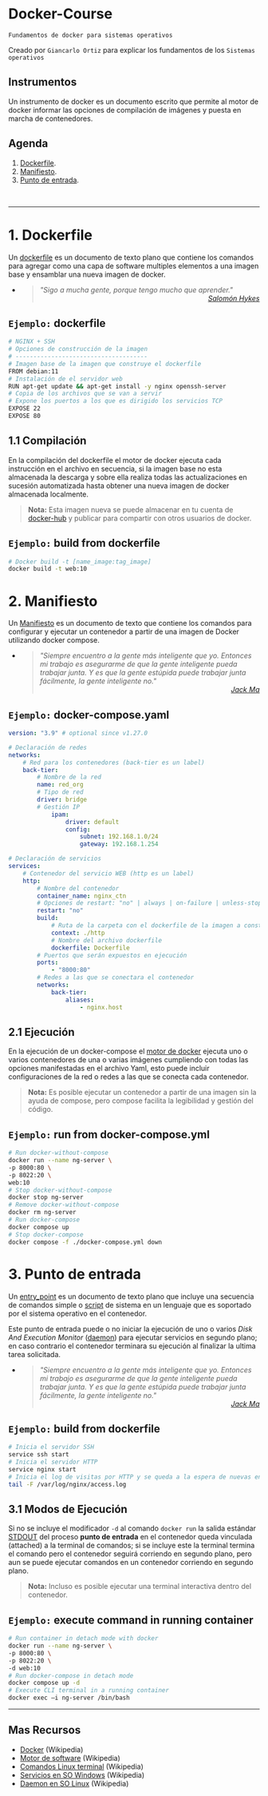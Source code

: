 # Docker-Course
<p><code>Fundamentos de docker para sistemas operativos</code></p>
<p>Creado por <code>Giancarlo Ortiz</code> para explicar los fundamentos de los <code>Sistemas operativos</code></p>

## Instrumentos
Un instrumento de docker es un documento escrito que permite al motor de docker informar las opciones de compilación de imágenes y puesta en marcha de contenedores.

## Agenda
1. [Dockerfile](#1-dockerfile).
1. [Manifiesto](#2-manifiesto).
1. [Punto de entrada](#3-punto-de-entrada).

<br>

---
# 1. Dockerfile
Un [dockerfile][1_0] es un documento de texto plano que contiene los comandos para agregar como una capa de software multiples elementos a una imagen base y ensamblar una nueva imagen de docker.

* ><i>"Sigo a mucha gente, porque tengo mucho que aprender."</i><br>
<cite style="display:block; text-align: right">[Salomón Hykes](https://fr.wikipedia.org/wiki/Solomon_Hykes)</cite>

[1_0]:https://docs.docker.com/engine/reference/builder/


## <code>Ejemplo:</code> dockerfile

```sh
# NGINX + SSH
# Opciones de construcción de la imagen
# -------------------------------------
# Imagen base de la imagen que construye el dockerfile
FROM debian:11
# Instalación de el servidor web
RUN apt-get update && apt-get install -y nginx openssh-server
# Copia de los archivos que se van a servir
# Expone los puertos a los que es dirigido los servicios TCP
EXPOSE 22
EXPOSE 80
```


## 1.1 Compilación 
En la compilación del dockerfile el motor de docker ejecuta cada instrucción en el archivo en secuencia, si la imagen base no esta almacenada la descarga y sobre ella realiza todas las actualizaciones en sucesión automatizada hasta obtener una nueva imagen de docker almacenada localmente.

><b>Nota:</b> Esta imagen nueva se puede almacenar en tu cuenta de [docker-hub][11_0] y publicar para compartir con otros usuarios de docker.

[11_0]:https://hub.docker.com/


## <code>Ejemplo:</code> build from dockerfile

```sh
# Docker build -t [name_image:tag_image]
docker build -t web:10
```


# 2. Manifiesto
Un [Manifiesto][2_0] es un documento de texto que contiene los comandos para configurar y ejecutar un contenedor a partir de una imagen de Docker utilizando docker compose.

* ><i>"Siempre encuentro a la gente más inteligente que yo. Entonces mi trabajo es asegurarme de que la gente inteligente pueda trabajar junta. Y es que la gente estúpida puede trabajar junta fácilmente, la gente inteligente no."</i><br>
<cite style="display:block; text-align: right">[Jack Ma](https://es.wikipedia.org/wiki/Jack_Ma)</cite>

[2_0]:https://docs.docker.com/compose/gettingstarted/


## <code>Ejemplo:</code> docker-compose.yaml

```yml
version: "3.9" # optional since v1.27.0

# Declaración de redes   
networks:
    # Red para los contenedores (back-tier es un label)
    back-tier:
        # Nombre de la red
        name: red_org
        # Tipo de red
        driver: bridge
        # Gestión IP 
            ipam:
                driver: default
                config:
                    subnet: 192.168.1.0/24
                    gateway: 192.168.1.254

# Declaración de servicios
services:
    # Contenedor del servicio WEB (http es un label)
    http:
        # Nombre del contenedor
        container_name: nginx_ctn
        # Opciones de restart: "no" | always | on-failure | unless-stopped
        restart: "no"
        build:
            # Ruta de la carpeta con el dockerfile de la imagen a construir
            context: ./http
            # Nombre del archivo dockerfile
            dockerfile: Dockerfile
        # Puertos que serán expuestos en ejecución
        ports:
            - "8000:80"
        # Redes a las que se conectara el contenedor
        networks:
            back-tier:
                aliases:
                    - nginx.host
```


## 2.1 Ejecución 
En la ejecución de un docker-compose el [motor de docker][21_0] ejecuta uno o varios contenedores de una o varias imágenes cumpliendo con todas las opciones manifestadas en el archivo Yaml, esto puede incluir configuraciones de la red o redes a las que se conecta cada contenedor.

><b>Nota:</b> Es posible ejecutar un contenedor a partir de una imagen sin la ayuda de compose, pero compose facilita la legibilidad y gestión del código.

[21_0]:https://docs.docker.com/engine/

## <code>Ejemplo:</code> run from docker-compose.yml

```sh
# Run docker-without-compose
docker run --name ng-server \
-p 8000:80 \
-p 8022:20 \
web:10
# Stop docker-without-compose
docker stop ng-server
# Remove docker-without-compose
docker rm ng-server
# Run docker-compose
docker compose up
# Stop docker-compose
docker compose -f ./docker-compose.yml down
```


# 3. Punto de entrada
Un [entry_point][3_0] es un documento de texto plano que incluye una secuencia de comandos simple o [script][3_1] de sistema en un lenguaje que es soportado por el sistema operativo en el contenedor. 

Este punto de entrada puede o no iniciar la ejecución de uno o varios <i>Disk And Execution Monitor</i> ([daemon][3_2]) para ejecutar servicios en segundo plano; en caso contrario el contenedor terminara su ejecución al finalizar la ultima tarea solicitada.

* ><i>"Siempre encuentro a la gente más inteligente que yo. Entonces mi trabajo es asegurarme de que la gente inteligente pueda trabajar junta. Y es que la gente estúpida puede trabajar junta fácilmente, la gente inteligente no."</i><br>
<cite style="display:block; text-align: right">[Jack Ma](https://es.wikipedia.org/wiki/Jack_Ma)</cite>

[3_0]:https://es.wikipedia.org/wiki/Punto_de_entrada_(inform%C3%A1tica)/
[3_1]:https://es.wikipedia.org/wiki/Script
[3_2]:https://es.wikipedia.org/wiki/Daemon_(inform%C3%A1tica)/


## <code>Ejemplo:</code> build from dockerfile

```sh
# Inicia el servidor SSH
service ssh start
# Inicia el servidor HTTP
service nginx start
# Inicia el log de visitas por HTTP y se queda a la espera de nuevas entradas
tail -F /var/log/nginx/access.log

```

## 3.1 Modos de Ejecución 
Si no se incluye el modificador `-d` al comando `docker run` la salida estándar [STDOUT][31_0] del proceso **punto de entrada** en el contenedor queda vinculada (attached) a la terminal de comandos; si se incluye este la terminal termina el comando pero el contenedor seguirá corriendo en segundo plano, pero aun se puede ejecutar comandos en un contenedor corriendo en segundo plano.

><b>Nota:</b> Incluso es posible ejecutar una terminal interactiva dentro del contenedor.

[31_0]:https://es.wikipedia.org/wiki/Entrada_est%C3%A1ndar


## <code>Ejemplo:</code> execute command in running container

```sh
# Run container in detach mode with docker
docker run --name ng-server \
-p 8000:80 \
-p 8022:20 \
-d web:10
# Run docker-compose in detach mode 
docker compose up -d
# Execute CLI terminal in a running container
docker exec –i ng-server /bin/bash
```


---
## Mas Recursos
- [Docker](https://es.wikipedia.org/wiki/Docker_(software)) (Wikipedia)
- [Motor de software](https://en.wikipedia.org/wiki/Software_engine) (Wikipedia)
- [Comandos Linux terminal](https://es.wikipedia.org/wiki/Comandos_Bash) (Wikipedia)
- [Servicios en SO Windows](https://es.wikipedia.org/wiki/Servicio_de_Windows) (Wikipedia)
- [Daemon en SO Linux](https://es.wikipedia.org/wiki/Daemon_(inform%C3%A1tica)/) (Wikipedia)

